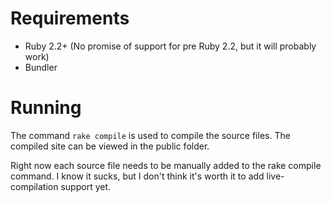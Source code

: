 # Requirements
- Ruby 2.2+ (No promise of support for pre Ruby 2.2, but it will probably work)
- Bundler

# Running
The command `rake compile` is used to compile the source files.
The compiled site can be viewed in the public folder.

Right now each source file needs to be manually added to the rake compile command.
I know it sucks, but I don't think it's worth it to add live-compilation support yet.

